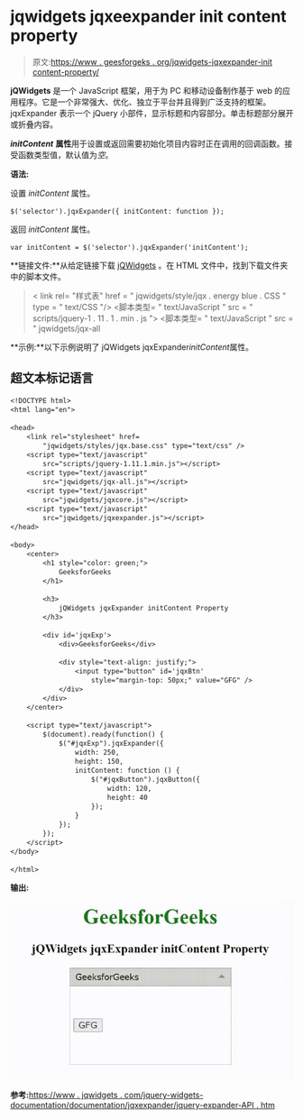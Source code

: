 # jqwidgets jqxeexpander init content property

> 原文:[https://www . geesforgeks . org/jqwidgets-jqxexpander-init content-property/](https://www.geeksforgeeks.org/jqwidgets-jqxexpander-initcontent-property/)

**jQWidgets** 是一个 JavaScript 框架，用于为 PC 和移动设备制作基于 web 的应用程序。它是一个非常强大、优化、独立于平台并且得到广泛支持的框架。jqxExpander 表示一个 jQuery 小部件，显示标题和内容部分。单击标题部分展开或折叠内容。

***initContent*** **属性**用于设置或返回需要初始化项目内容时正在调用的回调函数。接受函数类型值，默认值为*空*。

**语法:**

设置 *initContent* 属性。

```
$('selector').jqxExpander({ initContent: function });
```

返回 *initContent* 属性。

```
var initContent = $('selector').jqxExpander('initContent');
```

**链接文件:**从给定链接下载 [jQWidgets](https://www.jqwidgets.com/download/) 。在 HTML 文件中，找到下载文件夹中的脚本文件。

> <link rel="”stylesheet”" href="”jqwidgets/styles/jqx.base.css”" type="”text/css”">
> < link rel= "样式表" href = " jqwidgets/style/jqx . energy blue . CSS " type = " text/CSS "/>
> <脚本类型= " text/JavaScript " src = " scripts/jquery-1 . 11 . 1 . min . js "></脚本>
> <脚本类型= " text/JavaScript " src = " jqwidgets/jqx-all

**示例:**以下示例说明了 jQWidgets jqxExpander*initContent*属性。

## 超文本标记语言

```
<!DOCTYPE html>
<html lang="en">

<head>
    <link rel="stylesheet" href=
        "jqwidgets/styles/jqx.base.css" type="text/css" />
    <script type="text/javascript" 
        src="scripts/jquery-1.11.1.min.js"></script>
    <script type="text/javascript" 
        src="jqwidgets/jqx-all.js"></script>
    <script type="text/javascript" 
        src="jqwidgets/jqxcore.js"></script>
    <script type="text/javascript" 
        src="jqwidgets/jqxexpander.js"></script>
</head>

<body>
    <center>
        <h1 style="color: green;">
            GeeksforGeeks
        </h1>

        <h3>
            jQWidgets jqxExpander initContent Property
        </h3>

        <div id='jqxExp'>
            <div>GeeksforGeeks</div>

            <div style="text-align: justify;">
                <input type="button" id='jqxBtn' 
                    style="margin-top: 50px;" value="GFG" />
            </div>
        </div>
    </center>

    <script type="text/javascript">
        $(document).ready(function() {
            $("#jqxExp").jqxExpander({ 
                width: 250, 
                height: 150,
                initContent: function () {
                    $("#jqxButton").jqxButton({
                        width: 120,
                        height: 40
                    });
                }
            });
        });
    </script>
</body>

</html>
```

**输出:**

![](img/655960eaa73b605d8a998b1c3f2a2666.png)

**参考:**[https://www . jqwidgets . com/jquery-widgets-documentation/documentation/jqxexpander/jquery-expander-API . htm](https://www.jqwidgets.com/jquery-widgets-documentation/documentation/jqxexpander/jquery-expander-api.htm)